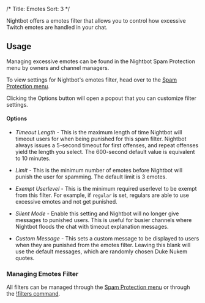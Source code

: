 /*
Title: Emotes
Sort: 3
*/

Nightbot offers a emotes filter that allows you to control how excessive Twitch emotes are handled in your chat.

## Usage

Managing excessive emotes can be found in the Nightbot Spam Protection menu by owners and channel managers.

To view settings for Nightbot's emotes filter, head over to the [Spam Protection menu](https://nightbot.tv/spam_protection).

Clicking the Options button will open a popout that you can customize filter settings.

#### Options

- *Timeout Length* - This is the maximum length of time Nightbot will timeout users for when being punished for this spam filter. Nightbot always issues a 5-second timeout for first offenses, and repeat offenses yield the length you select. The 600-second default value is equivalent to 10 minutes.

- *Limit* - This is the minimum number of emotes before Nightbot will punish the user for spamming. The default limit is 3 emotes.

- *Exempt Userlevel* - This is the minimum required userlevel to be exempt from this filter. For example, if `regular` is set, regulars are able to use excessive emotes and not get punished.

- *Silent Mode* - Enable this setting and Nightbot will no longer give messages to punished users. This is useful for busier channels where Nightbot floods the chat with timeout explanation messages.

- *Custom Message* - This sets a custom message to be displayed to users when they are punished from the emotes filter. Leaving this blank will use the default messages, which are randomly chosen Duke Nukem quotes.

### Managing Emotes Filter

All filters can be managed through the [Spam Protection menu](https://nightbot.tv/spam_protection) or through the [!filters command](https://docs.nightbot.tv/commands/filters).
